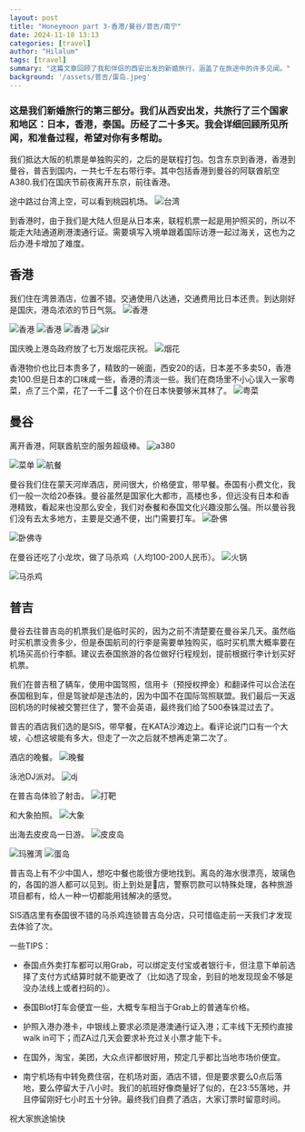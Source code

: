 ```yaml
---
layout: post
title: "Honeymoon part 3-香港/曼谷/普吉/南宁"
date: 2024-11-18 13:13
categories: [travel]
author: "Hilalum"
tags: [travel]
summary: "这篇文章回顾了我和伴侣的西安出发的新婚旅行，涵盖了在旅途中的许多见闻。"
background: '/assets/普吉/蛋岛.jpeg'
---
```


### 这是我们新婚旅行的第三部分。我们从西安出发，共旅行了三个国家和地区：日本，香港，泰国。历经了二十多天。我会详细回顾所见所闻，和准备过程，希望对你有多帮助。

我们抵达大阪的机票是单独购买的，之后的是联程打包。包含东京到香港，香港到曼谷，普吉到国内，一共七千左右带行李。其中包括香港到曼谷的阿联酋航空A380.我们在国庆节前夜离开东京，前往香港。

途中路过台湾上空，可以看到桃园机场。
<img class="img-fluid" src="/assets/香港/台湾.jpeg" alt="台湾">

到香港时，由于我们是大陆人但是从日本来，联程机票一起是用护照买的，所以不能走大陆通道刷港澳通行证。需要填写入境单跟着国际访港一起过海关，这也为之后办港卡增加了难度。

## 香港

我们住在湾景酒店，位置不错。交通使用八达通，交通费用比日本还贵。到达刚好是国庆，港岛浓浓的节日气氛。
<img class="img-fluid" src="/assets/香港/香港.jpeg" alt="香港">

<img class="img-fluid" src="/assets/香港/香港1.jpeg" alt="香港">

<img class="img-fluid" src="/assets/香港/香港2.jpeg" alt="香港">

<img class="img-fluid" src="/assets/香港/香港3.jpeg" alt="香港">

<img class="img-fluid" src="/assets/香港/sir.jpeg" alt="sir">

国庆晚上港岛政府放了七万发烟花庆祝。
<img class="img-fluid" src="/assets/香港/烟花.png" alt="烟花">

香港物价也比日本贵多了，精致的一碗面，西安20的话，日本差不多卖50，香港卖100.但是日本的口味咸一些，香港的清淡一些。我们在商场里不小心误入一家粤菜，点了三个菜，花了一千二🤣 这个价在日本快要够米其林了。
<img class="img-fluid" src="/assets/香港/贵.jpeg" alt="粤菜">

## 曼谷
离开香港，阿联酋航空的服务超级棒。
<img class="img-fluid" src="/assets/曼谷/a380.jpeg" alt="a380">

<img class="img-fluid" src="/assets/曼谷/菜单.jpeg" alt="菜单">

<img class="img-fluid" src="/assets/曼谷/航餐.jpeg" alt="航餐">

曼谷我们住在蒙天河岸酒店，房间很大，价格便宜，带早餐。泰国有小费文化，我们一般一次给20泰铢。曼谷虽然是国家化大都市，高楼也多，但远没有日本和香港精致，看起来也没那么安全，我们对泰餐和泰国文化兴趣没那么强。所以曼谷我们没有去太多地方，主要是交通不便，出门需要打车。
<img class="img-fluid" src="/assets/曼谷/卧佛.jpeg" alt="卧佛">

<img class="img-fluid" src="/assets/曼谷/卧佛寺.jpeg" alt="卧佛寺">

在曼谷还吃了小龙坎，做了马杀鸡（人均100-200人民币）。
<img class="img-fluid" src="/assets/曼谷/火锅.jpeg" alt="火锅">

<img class="img-fluid" src="/assets/曼谷/马杀鸡.jpeg" alt="马杀鸡">

## 普吉

曼谷去往普吉岛的机票我们是临时买的，因为之前不清楚要在曼谷呆几天。虽然临时买机票没贵多少，但是泰国航司的行李是需要单独购买，临时买机票大概率要在机场买高价行李额。建议去泰国旅游的各位做好行程规划，提前根据行李计划买好机票。

我们在普吉租了辆车，使用中国驾照，信用卡（预授权押金）和翻译件可以合法在泰国租到车，但是驾驶却是违法的，因为中国不在国际驾照联盟。我们最后一天返回机场的时候被交警拦住了，警不会英语，最终我们给了500泰铢混过去了。

普吉的酒店我们选的是SIS，带早餐，在KATA沙滩边上。看评论说门口有一个大坡，心想这坡能有多大，但走了一次之后就不想再走第二次了。

酒店的晚餐。
<img class="img-fluid" src="/assets/普吉/晚餐.jpeg" alt="晚餐">

泳池DJ派对。
<img class="img-fluid" src="/assets/普吉/dj.jpeg" alt="dj">

在普吉岛体验了射击。
<img class="img-fluid" src="/assets/普吉/打靶.jpeg" alt="打靶">

和大象拍照。
<img class="img-fluid" src="/assets/普吉/大象.jpeg" alt="大象">

出海去皮皮岛一日游。
<img class="img-fluid" src="/assets/普吉/皮皮岛.jpeg" alt="皮皮岛">

<img class="img-fluid" src="/assets/普吉/玛雅湾.jpeg" alt="玛雅湾">

<img class="img-fluid" src="/assets/普吉/蛋岛.jpeg" alt="蛋岛">

普吉岛上有不少中国人，想吃中餐也能很方便地找到。离岛的海水很漂亮，玻璃色的，各国的游人都可以见到。街上到处是🍃店，警察罚款可以特殊处理，各种旅游项目都有，给人一种一切都能用钱解决的感觉。

SIS酒店里有泰国很不错的马杀鸡连锁普吉岛分店，只可惜临走前一天我们才发现去体验了次。

一些TIPS：
- 泰国点外卖打车都可以用Grab，可以绑定支付宝或者银行卡，但注意下单前选择了支付方式结算时就不能更改了（比如选了现金，到目的地发现现金不够是没办法线上或者扫码的）。

- 泰国Blot打车会便宜一些，大概专车相当于Grab上的普通车价格。

- 护照入港办港卡，中银线上要求必须是港澳通行证入港；汇丰线下无预约直接walk in可下；而ZA过几天会要求补充过关小票才能下卡。

- 在国外，淘宝，美团，大众点评都很好用，预定几乎都比当地市场价便宜。

- 南宁机场有中转免费住宿，在机场对面，酒店不错，但是要求要么0点后落地，要么停留大于八小时。我们的航班好像商量好了似的，在23:55落地，并且停留刚好七小时五十分钟。最终我们自费了酒店，大家订票时留意时间。

祝大家旅途愉快